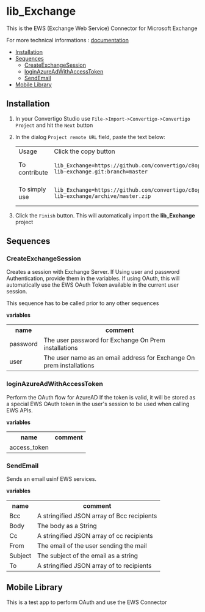 


# lib_Exchange

This is the EWS (Exchange Web Service) Connector for Microsoft Exchange


For more technical informations : [documentation](./project.md)

- [Installation](#installation)
- [Sequences](#sequences)
    - [CreateExchangeSession](#createexchangesession)
    - [loginAzureAdWithAccessToken](#loginazureadwithaccesstoken)
    - [SendEmail](#sendemail)
- [Mobile Library](#mobile-library)


## Installation

1. In your Convertigo Studio use `File->Import->Convertigo->Convertigo Project` and hit the `Next` button
2. In the dialog `Project remote URL` field, paste the text below:
   <table>
     <tr><td>Usage</td><td>Click the copy button</td></tr>
     <tr><td>To contribute</td><td>

     ```
     lib_Exchange=https://github.com/convertigo/c8oprj-lib-exchange.git:branch=master
     ```
     </td></tr>
     <tr><td>To simply use</td><td>

     ```
     lib_Exchange=https://github.com/convertigo/c8oprj-lib-exchange/archive/master.zip
     ```
     </td></tr>
    </table>
3. Click the `Finish` button. This will automatically import the __lib_Exchange__ project


## Sequences

### CreateExchangeSession

Creates a session with Exchange Server. If Using user and password Authentication, provide them in the variables. If using OAuth, this will automatically use the EWS OAuth Token available in the current user session.

This sequence has to be called prior to any other sequences


**variables**

<table>
<tr>
<th>name</th><th>comment</th>
</tr>
<tr>
<td>password</td><td>The user password for Exchange On Prem installations</td>
</tr>
<tr>
<td>user</td><td>The user name as an email address for Exchange On prem installations</td>
</tr>
</table>

### loginAzureAdWithAccessToken

Perform the OAuth flow for AzureAD If the token is valid, it will be stored as a special EWS OAuth token in the user's session to be used when calling EWS APIs.


**variables**

<table>
<tr>
<th>name</th><th>comment</th>
</tr>
<tr>
<td>access_token</td><td></td>
</tr>
</table>

### SendEmail

Sends an email usinf EWS services.

**variables**

<table>
<tr>
<th>name</th><th>comment</th>
</tr>
<tr>
<td>Bcc</td><td>A stringified JSON array of Bcc recipients</td>
</tr>
<tr>
<td>Body</td><td>The body as a String</td>
</tr>
<tr>
<td>Cc</td><td>A stringified JSON array of cc recipients</td>
</tr>
<tr>
<td>From</td><td>The email of the user sending the mail</td>
</tr>
<tr>
<td>Subject</td><td>The subject of the email as a string</td>
</tr>
<tr>
<td>To</td><td>A stringified JSON array of to recipients</td>
</tr>
</table>

## Mobile Library

This is a test app to perform OAuth and use the EWS Connector



